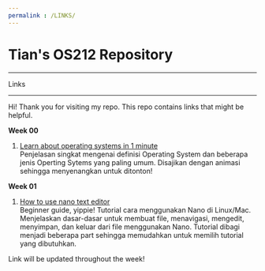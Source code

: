 ```yaml
---
permalink : /LINKS/
---
```


# Tian's OS212 Repository

*******************
Links
*******************
Hi! Thank you for visiting my repo. This repo contains links that might be helpful.

**Week 00**
1. [Learn about operating systems in 1 minute](https://www.youtube.com/watch?v=fkGCLIQx1MI)<br>Penjelasan singkat mengenai definisi Operating System dan beberapa jenis Operting Sytems yang paling umum. Disajikan dengan animasi sehingga menyenangkan untuk ditonton!  

**Week 01**
1. [How to use nano text editor](https://www.youtube.com/watch?v=Jf0ZJZJ8jlI)<br>Beginner guide, yippie! Tutorial cara menggunakan Nano di Linux/Mac. Menjelaskan dasar-dasar untuk membuat file, menavigasi, mengedit, menyimpan, dan keluar dari file menggunakan Nano. Tutorial dibagi menjadi beberapa part sehingga memudahkan untuk memilih tutorial yang dibutuhkan.  

Link will be updated throughout the week!

